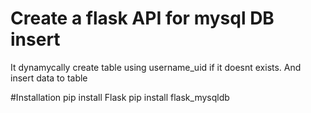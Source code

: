 # Create a flask API for mysql DB insert
 
It dynamycally create table using username_uid if it doesnt exists. And insert data to table
 
#Installation
pip install Flask
pip install flask_mysqldb

 
